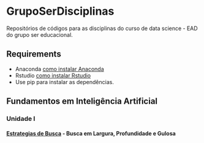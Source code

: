 # GrupoSerDisciplinas
Repositórios de códigos para as disciplinas do curso de data science - EAD do grupo ser educacional.

## Requirements
* Anaconda [como instalar Anaconda](https://www.youtube.com/watch?v=3oYEesMpAQQ)
* Rstudio [como instalar Rstudio](https://www.youtube.com/watch?v=l1bWvZMNMCM)
* Use pip para instalar as dependências.

## Fundamentos em Inteligência Artificial
### Unidade I
#### [Estrategias de Busca](https://github.com/GustavoHFMO/GrupoSerDisciplinas/blob/master/Fundamentos%20em%20Intelig%C3%AAncia%20Artificial/Algoritmos%20de%20busca%20-%20Largura%2C%20Profundidade%20e%20Gulosa.ipynb) - Busca em Largura, Profundidade e Gulosa
